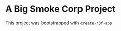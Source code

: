 # A Big Smoke Corp Project

This project was bootstrapped with [`create-r3f-app`](https://github.com/utsuboco/create-r3f-app)
